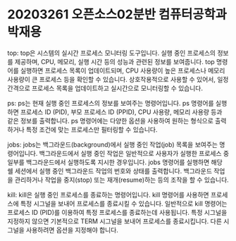 # 20203261 오픈소스02분반 컴퓨터공학과 박재용

top:
top은 시스템의 실시간 프로세스 모니터링 도구입니다.
실행 중인 프로세스의 정보를 제공하며, CPU, 메모리, 실행 시간 등의 성능과 관련된 정보를 보여줍니다.
top 명령어를 실행하면 프로세스 목록이 업데이트되며, CPU 사용량이 높은 프로세스나 메모리 사용량이 큰 프로세스 등을 확인할 수 있습니다.
상호작용적으로 사용할 수 있어서, 일정 간격으로 프로세스 목록을 업데이트하고 실시간으로 모니터링할 수 있습니다.

ps:
ps는 현재 실행 중인 프로세스의 정보를 보여주는 명령어입니다.
ps 명령어를 실행하면 프로세스 ID (PID), 부모 프로세스 ID (PPID), CPU 사용량, 메모리 사용량 등과 같은 정보를 출력합니다.
ps 명령어에는 다양한 옵션을 사용하여 원하는 형식으로 출력하거나 특정 조건에 맞는 프로세스만 필터링할 수 있습니다.

jobs:
jobs는 백그라운드(background)에서 실행 중인 작업(job) 목록을 보여주는 명령어입니다.
백그라운드에서 실행 중인 작업은 일반적으로 사용자가 실행한 프로세스 중 일부를 백그라운드에서 실행하도록 지시한 경우입니다.
jobs 명령어를 실행하면 해당 쉘 세션에서 실행 중인 백그라운드 작업의 번호와 상태를 출력합니다.
백그라운드 작업을 관리하거나 작업을 중지(stop) 또는 재개(resume)하는 등의 조작을 할 수 있습니다.

kill:
kill은 실행 중인 프로세스를 종료하는 명령어입니다.
kill 명령어를 사용하면 프로세스에 특정 시그널을 보내어 프로세스를 종료시킬 수 있습니다.
일반적으로 kill 명령어는 프로세스 ID (PID)를 이용하여 특정 프로세스를 종료하는데 사용됩니다.
특정 시그널을 지정하지 않으면 기본적으로 TERM 시그널을 보내어 프로세스를 종료시킵니다. 다른 시그널을 사용하려면 옵션을 지정해야 합니다.

